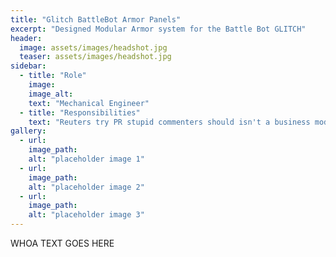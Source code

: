 ```yaml
---
title: "Glitch BattleBot Armor Panels"
excerpt: "Designed Modular Armor system for the Battle Bot GLITCH"
header:
  image: assets/images/headshot.jpg
  teaser: assets/images/headshot.jpg
sidebar:
  - title: "Role"
    image: 
    image_alt: 
    text: "Mechanical Engineer"
  - title: "Responsibilities"
    text: "Reuters try PR stupid commenters should isn't a business model"
gallery:
  - url:
    image_path: 
    alt: "placeholder image 1"
  - url: 
    image_path: 
    alt: "placeholder image 2"
  - url: 
    image_path: 
    alt: "placeholder image 3"
---
```


WHOA TEXT GOES HERE
